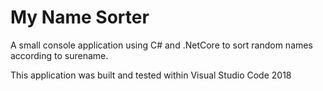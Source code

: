 # My Name Sorter

A small console application using C# and .NetCore to sort random names according to surename.

This application was built and tested within Visual Studio Code 2018